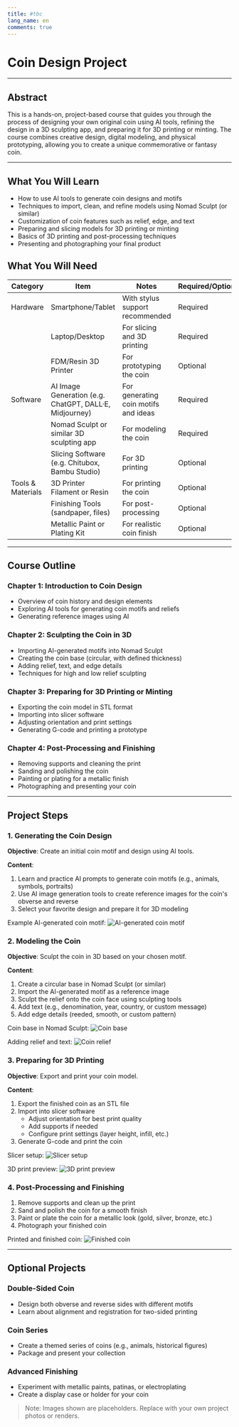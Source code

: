 ```yaml
---
title: #tbc
lang_name: en 
comments: true
---
```


# Coin Design Project

---

## Abstract

This is a hands-on, project-based course that guides you through the process of designing your own original coin using AI tools, refining the design in a 3D sculpting app, and preparing it for 3D printing or minting. The course combines creative design, digital modeling, and physical prototyping, allowing you to create a unique commemorative or fantasy coin.

---

## What You Will Learn

- How to use AI tools to generate coin designs and motifs
- Techniques to import, clean, and refine models using Nomad Sculpt (or similar)
- Customization of coin features such as relief, edge, and text
- Preparing and slicing models for 3D printing or minting
- Basics of 3D printing and post-processing techniques
- Presenting and photographing your final product

## What You Will Need

| Category         | Item                                   | Notes                                      | Required/Optional |
|------------------|----------------------------------------|--------------------------------------------|------------------|
| Hardware         | Smartphone/Tablet                      | With stylus support recommended            | Required         |
|                  | Laptop/Desktop                         | For slicing and 3D printing                | Required         |
|                  | FDM/Resin 3D Printer                   | For prototyping the coin                   | Optional         |
| Software         | AI Image Generation (e.g. ChatGPT, DALL·E, Midjourney) | For generating coin motifs and ideas       | Required         |
|                  | Nomad Sculpt or similar 3D sculpting app| For modeling the coin                      | Required         |
|                  | Slicing Software (e.g. Chitubox, Bambu Studio) | For 3D printing                            | Optional         |
| Tools & Materials| 3D Printer Filament or Resin           | For printing the coin                      | Optional         |
|                  | Finishing Tools (sandpaper, files)     | For post-processing                        | Optional         |
|                  | Metallic Paint or Plating Kit          | For realistic coin finish                  | Optional         |

---

## Course Outline

### Chapter 1: Introduction to Coin Design
- Overview of coin history and design elements
- Exploring AI tools for generating coin motifs and reliefs
- Generating reference images using AI

### Chapter 2: Sculpting the Coin in 3D
- Importing AI-generated motifs into Nomad Sculpt
- Creating the coin base (circular, with defined thickness)
- Adding relief, text, and edge details
- Techniques for high and low relief sculpting

### Chapter 3: Preparing for 3D Printing or Minting
- Exporting the coin model in STL format
- Importing into slicer software
- Adjusting orientation and print settings
- Generating G-code and printing a prototype

### Chapter 4: Post-Processing and Finishing
- Removing supports and cleaning the print
- Sanding and polishing the coin
- Painting or plating for a metallic finish
- Photographing and presenting your coin

---

## Project Steps

### 1. Generating the Coin Design

**Objective**: Create an initial coin motif and design using AI tools.

**Content**:
1. Learn and practice AI prompts to generate coin motifs (e.g., animals, symbols, portraits)
2. Use AI image generation tools to create reference images for the coin's obverse and reverse
3. Select your favorite design and prepare it for 3D modeling

Example AI-generated coin motif:
![AI-generated coin motif](./images/ai-coin-motif.png)

### 2. Modeling the Coin

**Objective**: Sculpt the coin in 3D based on your chosen motif.

**Content**:
1. Create a circular base in Nomad Sculpt (or similar)
2. Import the AI-generated motif as a reference image
3. Sculpt the relief onto the coin face using sculpting tools
4. Add text (e.g., denomination, year, country, or custom message)
5. Add edge details (reeded, smooth, or custom pattern)

Coin base in Nomad Sculpt:
![Coin base](./images/coin-base.png)

Adding relief and text:
![Coin relief](./images/coin-relief.png)

### 3. Preparing for 3D Printing

**Objective**: Export and print your coin model.

**Content**:
1. Export the finished coin as an STL file
2. Import into slicer software
   - Adjust orientation for best print quality
   - Add supports if needed
   - Configure print settings (layer height, infill, etc.)
3. Generate G-code and print the coin

Slicer setup:
![Slicer setup](./images/coin-slicer.png)

3D print preview:
![3D print preview](./images/coin-print-preview.png)

### 4. Post-Processing and Finishing

1. Remove supports and clean up the print
2. Sand and polish the coin for a smooth finish
3. Paint or plate the coin for a metallic look (gold, silver, bronze, etc.)
4. Photograph your finished coin

Printed and finished coin:
![Finished coin](./images/finished-coin.png)

---

## Optional Projects

### Double-Sided Coin
- Design both obverse and reverse sides with different motifs
- Learn about alignment and registration for two-sided printing

### Coin Series
- Create a themed series of coins (e.g., animals, historical figures)
- Package and present your collection

### Advanced Finishing
- Experiment with metallic paints, patinas, or electroplating
- Create a display case or holder for your coin

> Note: Images shown are placeholders. Replace with your own project photos or renders.



